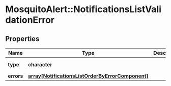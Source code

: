 # MosquitoAlert::NotificationsListValidationError


## Properties
Name | Type | Description | Notes
------------ | ------------- | ------------- | -------------
**type** | **character** |  | [Enum: [validation_error]] 
**errors** | [**array[NotificationsListOrderByErrorComponent]**](NotificationsListOrderByErrorComponent.md) |  | 


